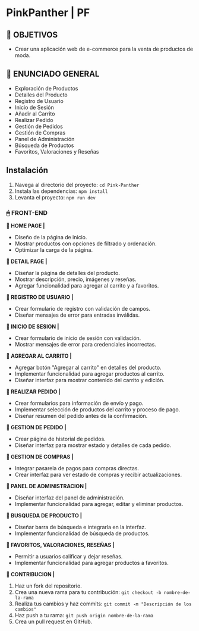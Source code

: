 # PinkPanther | PF

## **📌 OBJETIVOS**
- Crear una aplicación web de e-commerce para la venta de productos de moda.


## **📖 ENUNCIADO GENERAL**
- Exploración de Productos
- Detalles del Producto
- Registro de Usuario
- Inicio de Sesión
- Añadir al Carrito
- Realizar Pedido
- Gestión de Pedidos
- Gestión de Compras
- Panel de Administración
- Búsqueda de Productos
- Favoritos, Valoraciones y Reseñas

## Instalación
1. Navega al directorio del proyecto: `cd Pink-Panther`
2. Instala las dependencias: `npm install`
3. Levanta el proyecto: `npm run dev`


### **🖱 FRONT-END**


**📍 HOME PAGE |**
- Diseño de la página de inicio.
- Mostrar productos con opciones de filtrado y ordenación.
- Optimizar la carga de la página.

**📍 DETAIL PAGE |**
- Diseñar la página de detalles del producto.
- Mostrar descripción, precio, imágenes y reseñas.
- Agregar funcionalidad para agregar al carrito y a favoritos.

**📍 REGISTRO DE USUARIO |**
- Crear formulario de registro con validación de campos.
- Diseñar mensajes de error para entradas inválidas.

**📍 INICIO DE SESION |**
- Crear formulario de inicio de sesión con validación.
- Mostrar mensajes de error para credenciales incorrectas.

**📍 AGREGAR AL CARRITO |**
- Agregar botón "Agregar al carrito" en detalles del producto.
- Implementar funcionalidad para agregar productos al carrito.
- Diseñar interfaz para mostrar contenido del carrito y edición.

**📍 REALIZAR PEDIDO |**
- Crear formularios para información de envío y pago.
- Implementar selección de productos del carrito y proceso de pago.
- Diseñar resumen del pedido antes de la confirmación.

**📍 GESTION DE PEDIDO |**
- Crear página de historial de pedidos.
- Diseñar interfaz para mostrar estado y detalles de cada pedido.

**📍 GESTION DE COMPRAS  |**
- Integrar pasarela de pagos para compras directas.
- Crear interfaz para ver estado de compras y recibir actualizaciones.

**📍 PANEL DE ADMINISTRACION |**
- Diseñar interfaz del panel de administración.
- Implementar funcionalidad para agregar, editar y eliminar productos.

**📍 BUSQUEDA DE PRODUCTO |**
- Diseñar barra de búsqueda e integrarla en la interfaz.
- Implementar funcionalidad de búsqueda de productos.

**📍 FAVORITOS, VALORACIONES, RESEÑAS |**
- Permitir a usuarios calificar y dejar reseñas.
- Implementar funcionalidad para agregar productos a favoritos.

**📍 CONTRIBUCION |**
1. Haz un fork del repositorio.
2. Crea una nueva rama para tu contribución: `git checkout -b nombre-de-la-rama`
3. Realiza tus cambios y haz commits: `git commit -m "Descripción de los cambios"`
4. Haz push a tu rama: `git push origin nombre-de-la-rama`
5. Crea un pull request en GitHub.



